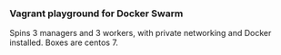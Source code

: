 ### Vagrant playground for Docker Swarm

Spins 3 managers and 3 workers, with private networking and Docker installed. Boxes are centos 7.
